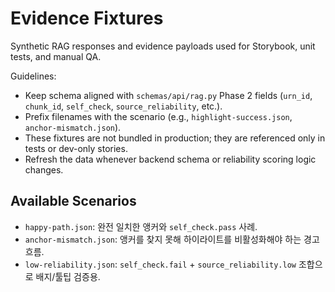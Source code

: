 # Evidence Fixtures

Synthetic RAG responses and evidence payloads used for Storybook, unit tests, and manual QA.

Guidelines:
- Keep schema aligned with `schemas/api/rag.py` Phase 2 fields (`urn_id`, `chunk_id`, `self_check`, `source_reliability`, etc.).
- Prefix filenames with the scenario (e.g., `highlight-success.json`, `anchor-mismatch.json`).
- These fixtures are not bundled in production; they are referenced only in tests or dev-only stories.
- Refresh the data whenever backend schema or reliability scoring logic changes.

## Available Scenarios

- `happy-path.json`: 완전 일치한 앵커와 `self_check.pass` 사례.
- `anchor-mismatch.json`: 앵커를 찾지 못해 하이라이트를 비활성화해야 하는 경고 흐름.
- `low-reliability.json`: `self_check.fail` + `source_reliability.low` 조합으로 배지/툴팁 검증용.
